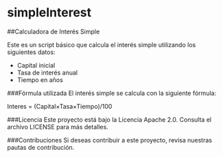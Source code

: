 # simpleInterest
##Calculadora de Interés Simple

Este es un script básico que calcula el interés simple utilizando los siguientes datos:
- Capital inicial
- Tasa de interés anual
- Tiempo en años

###Fórmula utilizada
El interés simple se calcula con la siguiente fórmula:
 
Interes = (Capital×Tasa×Tiempo)/100

###Licencia
Este proyecto está bajo la Licencia Apache 2.0. Consulta el archivo LICENSE para más detalles.

###Contribuciones
Si deseas contribuir a este proyecto, revisa nuestras pautas de contribución.



